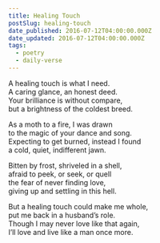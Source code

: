 ```yaml
---
title: Healing Touch
postSlug: healing-touch
date_published: 2016-07-12T04:00:00.000Z
date_updated: 2016-07-12T04:00:00.000Z
tags:
  - poetry
  - daily-verse
---
```


A healing touch is what I need.  
A caring glance, an honest deed.  
Your brilliance is without compare,  
but a brightness of the coldest breed.

As a moth to a fire, I was drawn  
to the magic of your dance and song.  
Expecting to get burned, instead I found  
a cold, quiet, indifferent jawn.

Bitten by frost, shriveled in a shell,  
afraid to peek, or seek, or quell  
the fear of never finding love,  
giving up and settling in this hell.

But a healing touch could make me whole,  
put me back in a husband’s role.  
Though I may never love like that again,  
I’ll love and live like a man once more.
